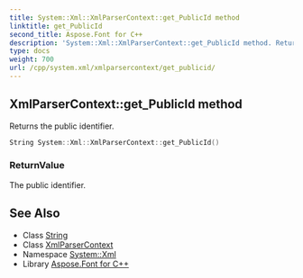```yaml
---
title: System::Xml::XmlParserContext::get_PublicId method
linktitle: get_PublicId
second_title: Aspose.Font for C++
description: 'System::Xml::XmlParserContext::get_PublicId method. Returns the public identifier in C++.'
type: docs
weight: 700
url: /cpp/system.xml/xmlparsercontext/get_publicid/
---
```

## XmlParserContext::get_PublicId method


Returns the public identifier.

```cpp
String System::Xml::XmlParserContext::get_PublicId()
```


### ReturnValue

The public identifier.

## See Also

* Class [String](../../../system/string/)
* Class [XmlParserContext](../)
* Namespace [System::Xml](../../)
* Library [Aspose.Font for C++](../../../)
